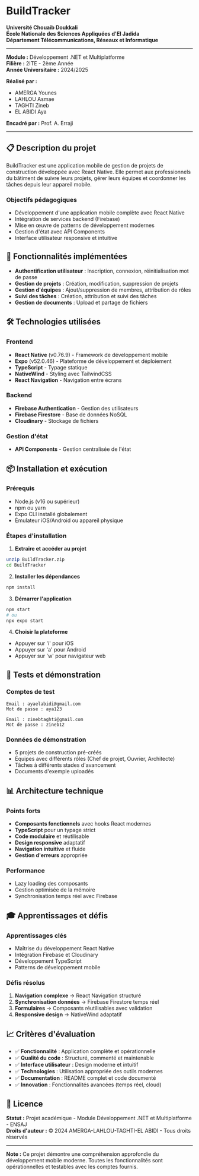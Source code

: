 # BuildTracker

**Université Chouaib Doukkali**  
**École Nationale des Sciences Appliquées d'El Jadida**  
**Département Télécommunications, Réseaux et Informatique**

---

**Module :** Développement .NET et Multiplatforme  
**Filière :** 2ITE - 2ème Année  
**Année Universitaire :** 2024/2025

**Réalisé par :**
- AMERGA Younes
- LAHLOU Asmae  
- TAGHTI Zineb
- EL ABIDI Aya

**Encadré par :** Prof. A. Erraji

---

## 📋 Description du projet

BuildTracker est une application mobile de gestion de projets de construction développée avec React Native. Elle permet aux professionnels du bâtiment de suivre leurs projets, gérer leurs équipes et coordonner les tâches depuis leur appareil mobile.

### Objectifs pédagogiques
- Développement d'une application mobile complète avec React Native
- Intégration de services backend (Firebase)
- Mise en œuvre de patterns de développement modernes
- Gestion d'état avec API Components
- Interface utilisateur responsive et intuitive

## 🎯 Fonctionnalités implémentées

- **Authentification utilisateur** : Inscription, connexion, réinitialisation mot de passe
- **Gestion de projets** : Création, modification, suppression de projets
- **Gestion d'équipes** : Ajout/suppression de membres, attribution de rôles
- **Suivi des tâches** : Création, attribution et suivi des tâches
- **Gestion de documents** : Upload et partage de fichiers

## 🛠️ Technologies utilisées

### Frontend
- **React Native** (v0.76.9) - Framework de développement mobile
- **Expo** (v52.0.46) - Plateforme de développement et déploiement
- **TypeScript** - Typage statique
- **NativeWind** - Styling avec TailwindCSS
- **React Navigation** - Navigation entre écrans

### Backend
- **Firebase Authentication** - Gestion des utilisateurs
- **Firebase Firestore** - Base de données NoSQL
- **Cloudinary** - Stockage de fichiers

### Gestion d'état
- **API Components** - Gestion centralisée de l'état

## 📦 Installation et exécution

### Prérequis
- Node.js (v16 ou supérieur)
- npm ou yarn
- Expo CLI installé globalement
- Émulateur iOS/Android ou appareil physique

### Étapes d'installation

1. **Extraire et accéder au projet**
```bash
unzip BuildTracker.zip
cd BuildTracker
```

2. **Installer les dépendances**
```bash
npm install
```

3. **Démarrer l'application**
```bash
npm start
# ou
npx expo start
```

4. **Choisir la plateforme**
- Appuyer sur 'i' pour iOS
- Appuyer sur 'a' pour Android  
- Appuyer sur 'w' pour navigateur web

## 🧪 Tests et démonstration

### Comptes de test
```
Email : ayaelabidi@gmail.com
Mot de passe : aya123

Email : zinebtaghti@gmail.com  
Mot de passe : zineb12
```

### Données de démonstration
- 5 projets de construction pré-créés
- Équipes avec différents rôles (Chef de projet, Ouvrier, Architecte)
- Tâches à différents stades d'avancement
- Documents d'exemple uploadés

## 📊 Architecture technique

### Points forts
- **Composants fonctionnels** avec hooks React modernes
- **TypeScript** pour un typage strict
- **Code modulaire** et réutilisable
- **Design responsive** adaptatif
- **Navigation intuitive** et fluide
- **Gestion d'erreurs** appropriée

### Performance
- Lazy loading des composants
- Gestion optimisée de la mémoire
- Synchronisation temps réel avec Firebase

## 🎓 Apprentissages et défis

### Apprentissages clés
- Maîtrise du développement React Native
- Intégration Firebase et Cloudinary
- Développement TypeScript
- Patterns de développement mobile

### Défis résolus
1. **Navigation complexe** → React Navigation structuré
2. **Synchronisation données** → Firebase Firestore temps réel
3. **Formulaires** → Composants réutilisables avec validation
4. **Responsive design** → NativeWind adaptatif

## 📈 Critères d'évaluation

- ✅ **Fonctionnalité** : Application complète et opérationnelle
- ✅ **Qualité du code** : Structuré, commenté et maintenable
- ✅ **Interface utilisateur** : Design moderne et intuitif
- ✅ **Technologies** : Utilisation appropriée des outils modernes
- ✅ **Documentation** : README complet et code documenté
- ✅ **Innovation** : Fonctionnalités avancées (temps réel, cloud)

## 📄 Licence

**Statut :** Projet académique - Module Développement .NET et Multiplatforme - ENSAJ  
**Droits d'auteur :** © 2024 AMERGA-LAHLOU-TAGHTI-EL ABIDI - Tous droits réservés

---

**Note :** Ce projet démontre une compréhension approfondie du développement mobile moderne. Toutes les fonctionnalités sont opérationnelles et testables avec les comptes fournis.